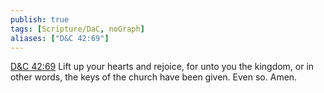 ```yaml
---
publish: true
tags: [Scripture/DaC, noGraph]
aliases: ["D&C 42:69"]
---
```

[D&C 42:69](https://churchofjesuschrist.org/study/scriptures/dc-testament/dc/42?lang=eng&id=p69#p69) Lift up your hearts and rejoice, for unto you the kingdom, or in other words, the keys of the church have been given. Even so. Amen.
